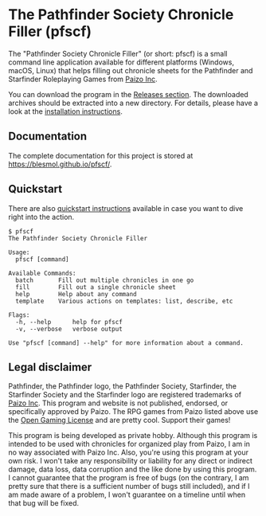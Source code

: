 # The Pathfinder Society Chronicle Filler (pfscf)

The "Pathfinder Society Chronicle Filler" (or short: pfscf) is a small command line application available for different platforms (Windows, macOS, Linux) that helps filling out chronicle sheets for the Pathfinder and Starfinder Roleplaying Games from [Paizo Inc](https://paizo.com).

You can download the program in the [Releases section](https://github.com/Blesmol/pfscf/releases). The downloaded archives should be extracted into a new directory. For details, please have a look at the [installation instructions](https://blesmol.github.io/pfscf/installation/).

## Documentation

The complete documentation for this project is stored at <https://blesmol.github.io/pfscf/>.

## Quickstart

There are also [quickstart instructions](https://blesmol.github.io/pfscf/quickstart/) available in case you want to dive right into the action.

```
$ pfscf
The Pathfinder Society Chronicle Filler

Usage:
  pfscf [command]

Available Commands:
  batch       Fill out multiple chronicles in one go
  fill        Fill out a single chronicle sheet
  help        Help about any command
  template    Various actions on templates: list, describe, etc

Flags:
  -h, --help      help for pfscf
  -v, --verbose   verbose output

Use "pfscf [command] --help" for more information about a command.
```

## Legal disclaimer

Pathfinder, the Pathfinder logo, the Pathfinder Society, Starfinder, the Starfinder Society and the Starfinder logo are registered trademarks of [Paizo Inc](https://paizo.com). This program and website is not published, endorsed, or specifically approved by Paizo. The RPG games from Paizo listed above use the [Open Gaming License](https://paizo.com/pathfinder/compatibility/ogl) and are pretty cool. Support their games!

This program is being developed as private hobby. Although this program is intended to be used with chronicles for organized play from Paizo, I am in no way associated with Paizo Inc. Also, you're using this program at your own risk. I won't take any responsibility or liability for any direct or indirect damage, data loss, data corruption and the like done by using this program. I cannot guarantee that the program is free of bugs (on the contrary, I am pretty sure that there is a sufficient number of bugs still included), and if I am made aware of a problem, I won't guarantee on a timeline until when that bug will be fixed.
